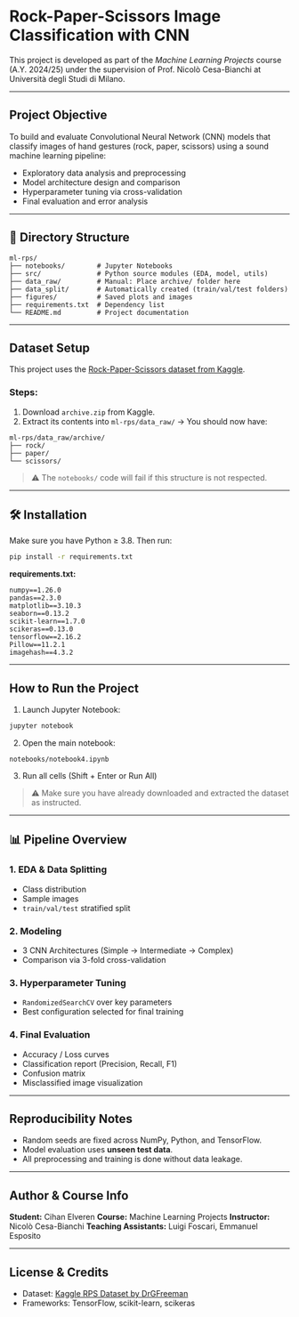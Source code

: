 # Rock-Paper-Scissors Image Classification with CNN

This project is developed as part of the *Machine Learning Projects* course (A.Y. 2024/25) under the supervision of Prof. Nicolò Cesa-Bianchi at Università degli Studi di Milano.

---

##  Project Objective

To build and evaluate Convolutional Neural Network (CNN) models that classify images of hand gestures (rock, paper, scissors) using a sound machine learning pipeline:

* Exploratory data analysis and preprocessing
* Model architecture design and comparison
* Hyperparameter tuning via cross-validation
* Final evaluation and error analysis

---

## 📁 Directory Structure

```
ml-rps/
├── notebooks/        # Jupyter Notebooks
├── src/              # Python source modules (EDA, model, utils)
├── data_raw/         # Manual: Place archive/ folder here
├── data_split/       # Automatically created (train/val/test folders)
├── figures/          # Saved plots and images
├── requirements.txt  # Dependency list
└── README.md         # Project documentation
```

---

## Dataset Setup

This project uses the [Rock-Paper-Scissors dataset from Kaggle](https://www.kaggle.com/datasets/drgfreeman/rockpaperscissors).

###  Steps:

1. Download `archive.zip` from Kaggle.
2. Extract its contents into `ml-rps/data_raw/` → You should now have:

```
ml-rps/data_raw/archive/
├── rock/
├── paper/
└── scissors/
```

> ⚠️ The `notebooks/` code will fail if this structure is not respected.

---

## 🛠️ Installation

Make sure you have Python ≥ 3.8. Then run:

```bash
pip install -r requirements.txt
```

**requirements.txt:**

```
numpy==1.26.0
pandas==2.3.0
matplotlib==3.10.3
seaborn==0.13.2
scikit-learn==1.7.0
scikeras==0.13.0
tensorflow==2.16.2
Pillow==11.2.1
imagehash==4.3.2
```

---

##  How to Run the Project

1. Launch Jupyter Notebook:

```bash
jupyter notebook
```

2. Open the main notebook:

```
notebooks/notebook4.ipynb
```

3. Run all cells (Shift + Enter or Run All)

> ⚠️ Make sure you have already downloaded and extracted the dataset as instructed.

---

## 📊 Pipeline Overview

### 1. **EDA & Data Splitting**

* Class distribution
* Sample images
* `train/val/test` stratified split

### 2. **Modeling**

* 3 CNN Architectures (Simple → Intermediate → Complex)
* Comparison via 3-fold cross-validation

### 3. **Hyperparameter Tuning**

* `RandomizedSearchCV` over key parameters
* Best configuration selected for final training

### 4. **Final Evaluation**

* Accuracy / Loss curves
* Classification report (Precision, Recall, F1)
* Confusion matrix
* Misclassified image visualization

---

## Reproducibility Notes

* Random seeds are fixed across NumPy, Python, and TensorFlow.
* Model evaluation uses **unseen test data**.
* All preprocessing and training is done without data leakage.

---

##  Author & Course Info

**Student:** Cihan Elveren
**Course:** Machine Learning Projects
**Instructor:** Nicolò Cesa-Bianchi
**Teaching Assistants:** Luigi Foscari, Emmanuel Esposito

---

##  License & Credits

* Dataset: [Kaggle RPS Dataset by DrGFreeman](https://www.kaggle.com/datasets/drgfreeman/rockpaperscissors)
* Frameworks: TensorFlow, scikit-learn, scikeras
